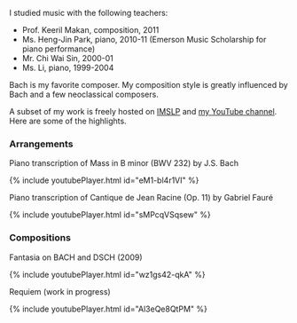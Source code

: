 I studied music with the following teachers:
- Prof. Keeril Makan, composition, 2011
- Ms. Heng-Jin Park, piano, 2010-11 (Emerson Music Scholarship for piano performance)
- Mr. Chi Wai Sin, 2000-01
- Ms. Li, piano, 1999-2004

Bach is my favorite composer. My composition style is greatly influenced by Bach and a few neoclassical composers.

A subset of my work is freely hosted on [IMSLP](https://imslp.org/wiki/Category:Sun,_Ruoshi) and [my YouTube channel](https://www.youtube.com/c/RuoshiSun). Here are some of the highlights.

### Arrangements

Piano transcription of Mass in B minor (BWV 232) by J.S. Bach

{% include youtubePlayer.html id="eM1-bl4r1VI" %}

Piano transcription of Cantique de Jean Racine (Op. 11) by Gabriel Fauré

{% include youtubePlayer.html id="sMPcqVSqsew" %}

### Compositions

Fantasia on BACH and DSCH (2009)

{% include youtubePlayer.html id="wz1gs42-qkA" %}

Requiem (work in progress)

{% include youtubePlayer.html id="Al3eQe8QtPM" %}
